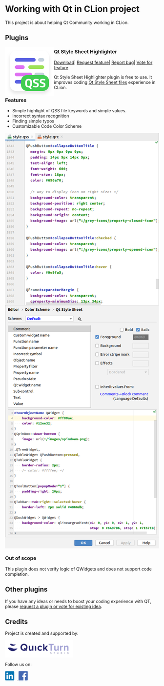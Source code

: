 # Working with Qt in CLion project

This project is about helping Qt Community working in CLion.

## Plugins

<img align="left" src="resources/QssHighlighterLogo.svg"/>
<h3>Qt Style Sheet Highlighter</h3>
<a href="https://www.quickturnstudio.com">Download</a>|
<a href="https://www.quickturnstudio.com">Request feature</a>|
<a href="https://www.quickturnstudio.com">Report bug</a>|
<a href="https://www.quickturnstudio.com">Vote for feature</a>


Qt Style Sheet Highlighter plugin is free to use.
It improves coding [Qt Style Sheet files](https://doc.qt.io/qt-5/stylesheet.html) experience in CLion.

### Features

* Simple highlight of QSS file keywords and simple values.
* Incorrect syntax recognition
* Finding simple typos 
* Customizable Code Color Scheme

<img align="center" src="resources/qss-highlighter-screen.png" alt="QSS-Highlighter-screen"/>

<br/>

<img align="center" src="resources/qss-highlighter-color-scheme-editor.png" alt="QSS-Highlighter-color-scheme"/>

### Out of scope

This plugin does not verify logic of QWidgets and does not support code completion.   

## Other plugins
If you have any ideas or needs to boost your coding experience with QT, please [request a plugin or vote for existing idea](https://github.com/Quick-Turn-Studio/CLionSupportForQt/issues).

## Credits

Project is created and supported by:

<a href="https://quickturnstudio.com/qtgithub">
    <img align="middle" width="222" src="resources/quick-turn-studio-logo.png" alt="Quick Turn Studio website"/>
</a>

Follow us on:
<div style="text-align: center; display: inline-block; ">
    <a  href="https://www.linkedin.com/company/quick-turn-studio">
        <img style="margin-right: 10px;" src="resources/linkedin-logo.png" alt="LinkedIn" width="30"/>
    </a>    
    <a href="https://www.facebook.com/QuickTurnStudio/">
        <img src="resources/facebook-logo.png" alt="Facebook" width="30"/>
    </a>
</div>